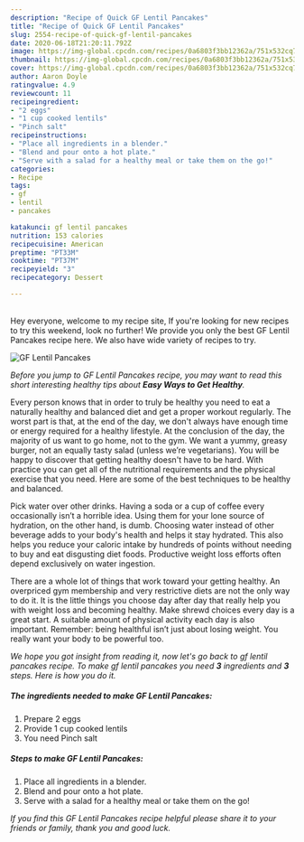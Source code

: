 ```yaml
---
description: "Recipe of Quick GF Lentil Pancakes"
title: "Recipe of Quick GF Lentil Pancakes"
slug: 2554-recipe-of-quick-gf-lentil-pancakes
date: 2020-06-18T21:20:11.792Z
image: https://img-global.cpcdn.com/recipes/0a6803f3bb12362a/751x532cq70/gf-lentil-pancakes-recipe-main-photo.jpg
thumbnail: https://img-global.cpcdn.com/recipes/0a6803f3bb12362a/751x532cq70/gf-lentil-pancakes-recipe-main-photo.jpg
cover: https://img-global.cpcdn.com/recipes/0a6803f3bb12362a/751x532cq70/gf-lentil-pancakes-recipe-main-photo.jpg
author: Aaron Doyle
ratingvalue: 4.9
reviewcount: 11
recipeingredient:
- "2 eggs"
- "1 cup cooked lentils"
- "Pinch salt"
recipeinstructions:
- "Place all ingredients in a blender."
- "Blend and pour onto a hot plate."
- "Serve with a salad for a healthy meal or take them on the go!"
categories:
- Recipe
tags:
- gf
- lentil
- pancakes

katakunci: gf lentil pancakes 
nutrition: 153 calories
recipecuisine: American
preptime: "PT33M"
cooktime: "PT37M"
recipeyield: "3"
recipecategory: Dessert

---
```

<br>
Hey everyone, welcome to my recipe site, If you're looking for new recipes to try this weekend, look no further! We provide you only the best GF Lentil Pancakes recipe here. We also have wide variety of recipes to try.
<br>


![GF Lentil Pancakes](https://img-global.cpcdn.com/recipes/0a6803f3bb12362a/751x532cq70/gf-lentil-pancakes-recipe-main-photo.jpg)

<i>Before you jump to GF Lentil Pancakes recipe, you may want to read this short interesting healthy tips about <strong>Easy Ways to Get Healthy</strong>.</i>

Every person knows that in order to truly be healthy you need to eat a naturally healthy and balanced diet and get a proper workout regularly. The worst part is that, at the end of the day, we don't always have enough time or energy required for a healthy lifestyle. At the conclusion of the day, the majority of us want to go home, not to the gym. We want a yummy, greasy burger, not an equally tasty salad (unless we’re vegetarians). You will be happy to discover that getting healthy doesn't have to be hard. With practice you can get all of the nutritional requirements and the physical exercise that you need. Here are some of the best techniques to be healthy and balanced.

Pick water over other drinks. Having a soda or a cup of coffee every occasionally isn’t a horrible idea. Using them for your lone source of hydration, on the other hand, is dumb. Choosing water instead of other beverage adds to your body's health and helps it stay hydrated. This also helps you reduce your caloric intake by hundreds of points without needing to buy and eat disgusting diet foods. Productive weight loss efforts often depend exclusively on water ingestion.

There are a whole lot of things that work toward your getting healthy. An overpriced gym membership and very restrictive diets are not the only way to do it. It is the little things you choose day after day that really help you with weight loss and becoming healthy. Make shrewd choices every day is a great start. A suitable amount of physical activity each day is also important. Remember: being healthful isn’t just about losing weight. You really want your body to be powerful too. 


<i>We hope you got insight from reading it, now let's go back to gf lentil pancakes recipe. To make gf lentil pancakes you need <strong>3</strong> ingredients and <strong>3</strong> steps. Here is how you do it.
</i>

##### The ingredients needed to make GF Lentil Pancakes:

1. Prepare 2 eggs
1. Provide 1 cup cooked lentils
1. You need Pinch salt


##### Steps to make GF Lentil Pancakes:

1. Place all ingredients in a blender.
1. Blend and pour onto a hot plate.
1. Serve with a salad for a healthy meal or take them on the go!


<i>If you find this GF Lentil Pancakes recipe helpful please share it to your friends or family, thank you and good luck.</i>
